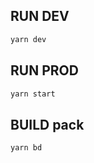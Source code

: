 

## RUN DEV

```bash
yarn dev
```

## RUN PROD

```bash
yarn start
```


## BUILD pack

```bash
yarn bd
```